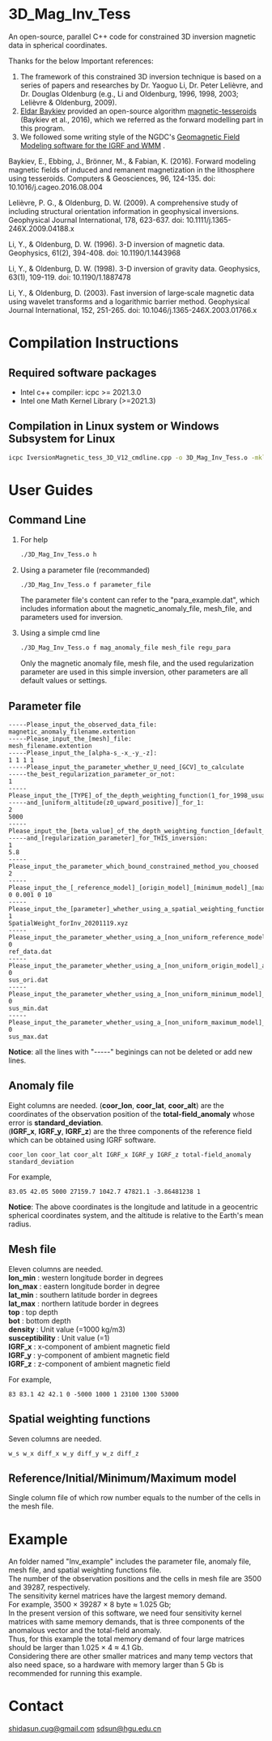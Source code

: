 # 3D_Mag_Inv_Tess
An open-source, parallel C++ code for constrained 3D inversion magnetic data in spherical coordinates.  

Thanks for the below Important references:  
1. The framework of this constrained 3D inversion technique is based on a series of papers and researches by Dr. Yaoguo Li, Dr. Peter  Lelièvre, and Dr. Douglas Oldenburg (e.g., Li and Oldenburg, 1996, 1998, 2003; Lelièvre & Oldenburg, 2009).
2. [Eldar Baykiev](https://github.com/eldarbaykiev) provided an open-source algorithm [magnetic-tesseroids]( magnetic-tesseroids) (Baykiev et al., 2016), which we referred as the forward modelling part in this program.  
3. We followed some writing style of the NGDC's [Geomagnetic Field Modeling software for the IGRF and WMM](https://www.ngdc.noaa.gov/IAGA/vmod/igrf.html) .

Baykiev, E., Ebbing, J., Brönner, M., & Fabian, K. (2016). Forward modeling magnetic fields of induced and remanent magnetization in the lithosphere using tesseroids. Computers & Geosciences, 96, 124-135. doi: 10.1016/j.cageo.2016.08.004

Lelièvre, P. G., & Oldenburg, D. W. (2009). A comprehensive study of including structural orientation information in geophysical inversions. Geophysical Journal International, 178, 623-637. doi: 10.1111/j.1365-246X.2009.04188.x

Li, Y., & Oldenburg, D. W. (1996). 3-D inversion of magnetic data. Geophysics, 61(2), 394-408. doi: 10.1190/1.1443968

Li, Y., & Oldenburg, D. W. (1998). 3-D inversion of gravity data. Geophysics, 63(1), 109-119. doi: 10.1190/1.1887478

Li, Y., & Oldenburg, D. (2003). Fast inversion of large‐scale magnetic data using wavelet transforms and a logarithmic barrier method. Geophysical Journal International, 152, 251-265. doi: 10.1046/j.1365-246X.2003.01766.x

# Compilation Instructions
## Required software packages
- Intel c++ compiler: icpc >= 2021.3.0
- Intel one Math Kernel Library (>=2021.3)

## Compilation in Linux system or Windows Subsystem for Linux
```sh
icpc IversionMagnetic_tess_3D_V12_cmdline.cpp -o 3D_Mag_Inv_Tess.o -mkl=parallel -qopenmp -std=c++11
```

# User Guides
## Command Line 
1. For help
	```sh
	./3D_Mag_Inv_Tess.o h
	```

2. Using a parameter file (recommanded)
	```sh
	./3D_Mag_Inv_Tess.o f parameter_file
	```
	The parameter file's content can refer to the "para_example.dat", which includes information about the magnetic_anomaly_file, mesh_file, and parameters used for inversion.

3. Using a simple cmd line
	```sh
	./3D_Mag_Inv_Tess.o f mag_anomaly_file mesh_file regu_para
	```
	Only the magnetic anomaly file, mesh file, and the used regularization parameter are used in this simple inversion, other parameters are all default values or settings.

## Parameter file
```
-----Please_input_the_observed_data_file:
magnetic_anomaly_filename.extention
-----Please_input_the_[mesh]_file:
mesh_filename.extention
-----Please_input_the_[alpha-s_-x_-y_-z]:
1 1 1 1
-----Please_input_the_parameter_whether_U_need_[GCV]_to_calculate
-----the_best_regularization_parameter_or_not:
1
-----Please_input_the_[TYPE]_of_the_depth_weighting_function(1_for_1998_usual_weighting_and_2_for_2000_based_on_sensitivity)
-----and_[uniform_altitude(z0_upward_positive)]_for_1:
2
5000
-----Please_input_the_[beta_value]_of_the_depth_weighting_function_[default_value]_[3_for_1]_and_[1_for_2]
-----and_[regularization_parameter]_for_THIS_inversion:
1
5.8
-----Please_input_the_parameter_which_bound_constrained_method_you_choosed
2
-----Please_input_the_[_reference_model]_[origin_model]_[minimum_model]_[maximum_model]
0 0.001 0 10
-----Please_input_the_[parameter]_whether_using_a_spatial_weighting_function_and_[the_file's_name]:
1
SpatialWeight_forInv_20201119.xyz
-----Please_input_the_parameter_whether_using_a_[non_uniform_reference_model]_and_[the_file's_name]:
0
ref_data.dat
-----Please_input_the_parameter_whether_using_a_[non_uniform_origin_model]_and_[the_file's_name]:
0
sus_ori.dat
-----Please_input_the_parameter_whether_using_a_[non_uniform_minimum_model]_and_[the_file's_name]:
0
sus_min.dat
-----Please_input_the_parameter_whether_using_a_[non_uniform_maximum_model]_and_[the_file's_name]:
0
sus_max.dat
```
**Notice**: all the lines with "-----" beginings can not be deleted or add new lines.

## Anomaly file
Eight columns are needed.
(**coor_lon**, **coor_lat**,  **coor_alt**) are the coordinates of the observation position of the **total-field_anomaly** whose error is **standard_deviation**.  
(**IGRF_x**, **IGRF_y**, **IGRF_z**) are the three components of the reference field which can be obtained using IGRF software.  

```
coor_lon coor_lat coor_alt IGRF_x IGRF_y IGRF_z total-field_anomaly standard_deviation
```
For example,  
```
83.05 42.05 5000 27159.7 1042.7 47821.1 -3.86481238 1
```  
**Notice**: The above coordinates is the longitude and latitude in a geocentric spherical coordinates system, and the altitude is relative to the Earth's mean radius.

## Mesh file
Eleven columns are needed.   
**lon_min** : western longitude border in degrees  
**lon_max** : eastern longitude border in degree  
**lat_min** : southern latitude border in degrees  
**lat_max** : northern latitude border in degrees  
**top** : top depth  
**bot** :  bottom depth  
**density** : Unit value (=1000 kg/m3)  
**susceptibility** : Unit value (=1)  
**IGRF_x** : x-component of ambient magnetic field  
**IGRF_y** : y-component of ambient magnetic field  
**IGRF_z** : z-component of ambient magnetic field   

For example,
```
83 83.1 42 42.1 0 -5000 1000 1 23100 1300 53000
```  

## Spatial weighting functions
Seven columns are needed.   
```
w_s w_x diff_x w_y diff_y w_z diff_z
```

## Reference/Initial/Minimum/Maximum model
Single column file of which row number equals to the number of the cells in the mesh file.

# Example
An folder named "Inv_example" includes the parameter file, anomaly file, mesh file, and spatial weighting functions file.  
The number of the observation positions and the cells in mesh file are 3500 and 39287, respectively.  
The sensitivity kernel matrices have the largest memory demand.  
For example, 3500 × 39287 × 8 byte ≈ 1.025 Gb;  
In the present version of this software, we need four sensitivity kernel matrices with same memory demands, that is three components of the anomalous vector and the total-field anomaly.  
Thus, for this example the total memory demand of four large matrices should be larger than 1.025 × 4 ≈ 4.1 Gb.  
Considering there are other smaller matrices and many temp vectors that also need space, so a hardware with memory larger than 5 Gb is recommended for running this example.


# Contact
shidasun.cug@gmail.com
sdsun@hgu.edu.cn
